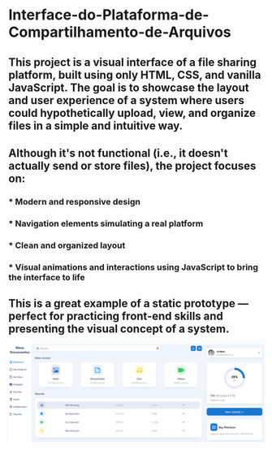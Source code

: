 # Interface-do-Plataforma-de-Compartilhamento-de-Arquivos

## This project is a visual interface of a file sharing platform, built using only HTML, CSS, and vanilla JavaScript. The goal is to showcase the layout and user experience of a system where users could hypothetically upload, view, and organize files in a simple and intuitive way.

## Although it's not functional (i.e., it doesn't actually send or store files), the project focuses on:

### * Modern and responsive design
### * Navigation elements simulating a real platform
### * Clean and organized layout
### * Visual animations and interactions using JavaScript to bring the interface to life

## This is a great example of a static prototype — perfect for practicing front-end skills and presenting the visual concept of a system.

<img src="interface.png" width="auto">
